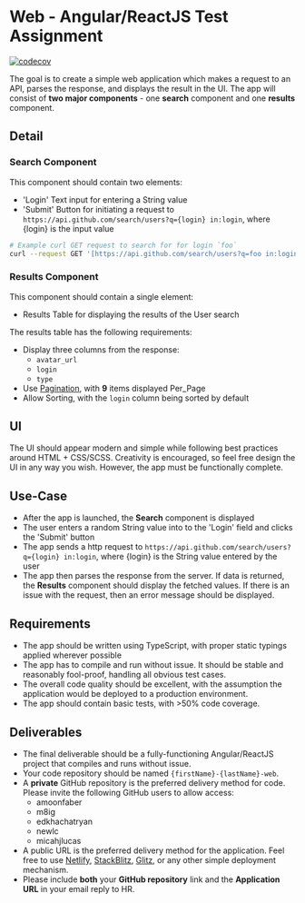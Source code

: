 # Web - Angular/ReactJS Test Assignment

[![codecov](https://codecov.io/gh/webcat12345/liu-zhang-web/branch/main/graph/badge.svg?token=V18YWQU9AU)](https://codecov.io/gh/webcat12345/liu-zhang-web)

The goal is to create a simple web application which makes a request to an API, parses the response, and displays the result in the UI. The app will consist of **two major components** - one **search** component and one **results** component.

## Detail

### Search Component

This component should contain two elements:

- 'Login' Text input for entering a String value
- 'Submit' Button for initiating a request to
  `https://api.github.com/search/users?q={login} in:login`, where {login} is the input value

```bash
# Example curl GET request to search for for login `foo`
curl --request GET '[https://api.github.com/search/users?q=foo in:login](https://api.github.com/search/users?q=foo%20in:login)'
```

### Results Component

This component should contain a single element:

- Results Table for displaying the results of the User search

The results table has the following requirements:

- Display three columns from the response:
    - `avatar_url`
    - `login`
    - `type`
- Use [Pagination](https://docs.github.com/en/rest/guides/traversing-with-pagination#basics-of-pagination), with **9** items displayed Per_Page
- Allow Sorting, with the `login` column being sorted by default

## UI

The UI should appear modern and simple while following best practices around HTML + CSS/SCSS. Creativity is encouraged, so feel free design the UI in any way you wish. However, the app must be functionally complete.

## Use-Case

- After the app is launched, the **Search** component is displayed
- The user enters a random String value into to the 'Login' field and clicks the 'Submit' button
- The app sends a http request to `https://api.github.com/search/users?q={login} in:login`, where {login} is the String value entered by the user
- The app then parses the response from the server. If data is returned, the **Results** component should display the fetched values. If there is an issue with the request, then an error message should be displayed.

## Requirements

- The app should be written using TypeScript, with proper static typings applied wherever possible
- The app has to compile and run without issue. It should be stable and reasonably fool-proof, handling all obvious test cases.
- The overall code quality should be excellent, with the assumption the application would be deployed to a production environment.
- The app should contain basic tests, with  >50% code coverage.

## Deliverables

- The final deliverable should be a fully-functioning Angular/ReactJS project that compiles and runs without issue.
- Your code repository should be named `{firstName}-{lastName}-web`.
- A **private** GitHub repository is the preferred delivery method for code. Please invite the following GitHub users to allow access:
    - amoonfaber
    - m8ig
    - edkhachatryan
    - newlc
    - micahjlucas
- A public URL is the preferred delivery method for the application. Feel free to use [Netlify](https://www.netlify.com/), [StackBlitz](https://stackblitz.com/), [Glitz](https://glitch.com/), or any other simple deployment mechanism.
- Please include **both** your **GitHub repository** link and the **Application URL** in your email reply to HR.
